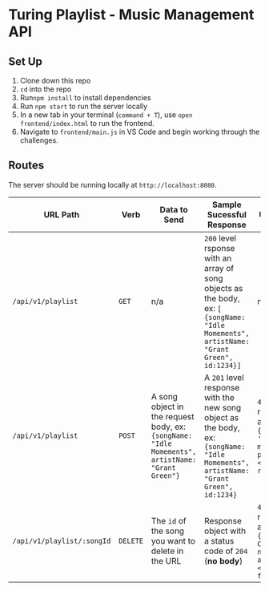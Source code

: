 # Turing Playlist - Music Management API 

## Set Up
1. Clone down this repo
1. `cd` into the repo 
1. Run`npm install` to install dependencies
1. Run `npm start` to run the server locally
1. In a new tab in your terminal (`command + T`), use `open frontend/index.html` to run the frontend.
2. Navigate to `frontend/main.js` in VS Code and begin working through the challenges.

## Routes
The server should be running locally at `http://localhost:8080`.

| URL Path | Verb | Data to Send | Sample Sucessful Response | Sample Unsuccessful Response |
|----------|------|--------------|---------------------------|------------------------------|
| `/api/v1/playlist` | `GET` | n/a | `200` level rsponse with an array of song objects as the body, ex: `[ {songName: "Idle Momements", artistName: "Grant Green", id:1234}]` | n/a |
|`/api/v1/playlist` | `POST` | A song object in the request body, ex: `{songName: "Idle Momements", artistName: "Grant Green"}`| A `201` level response with the new song object as the body, ex: `{songName: "Idle Momements", artistName: "Grant Green", id:1234}` | `4xx` level response with a body like: `{errorMessage: 'Cannot POST: missing property <property> on request'}`|
|`/api/v1/playlist/:songId` | `DELETE` | The `id` of the song you want to delete in the URL | Response object with a status code of `204` (**no body**)| `4xx` level resposne with a body like: `{errorMessage: Cannot DELETE: no song with an ID of <songId> found}`| 
